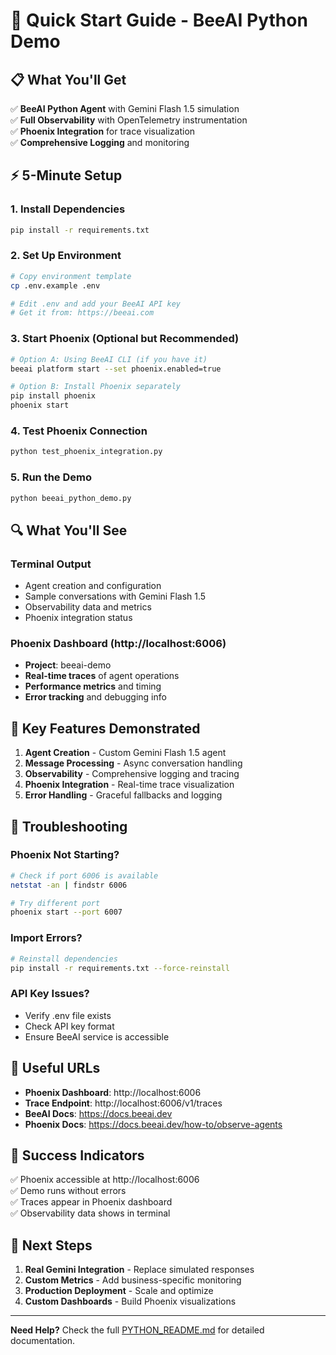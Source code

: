 # 🚀 Quick Start Guide - BeeAI Python Demo

## 📋 What You'll Get

✅ **BeeAI Python Agent** with Gemini Flash 1.5 simulation  
✅ **Full Observability** with OpenTelemetry instrumentation  
✅ **Phoenix Integration** for trace visualization  
✅ **Comprehensive Logging** and monitoring  

## ⚡ 5-Minute Setup

### 1. Install Dependencies
```bash
pip install -r requirements.txt
```

### 2. Set Up Environment
```bash
# Copy environment template
cp .env.example .env

# Edit .env and add your BeeAI API key
# Get it from: https://beeai.com
```

### 3. Start Phoenix (Optional but Recommended)
```bash
# Option A: Using BeeAI CLI (if you have it)
beeai platform start --set phoenix.enabled=true

# Option B: Install Phoenix separately
pip install phoenix
phoenix start
```

### 4. Test Phoenix Connection
```bash
python test_phoenix_integration.py
```

### 5. Run the Demo
```bash
python beeai_python_demo.py
```

## 🔍 What You'll See

### Terminal Output
- Agent creation and configuration
- Sample conversations with Gemini Flash 1.5
- Observability data and metrics
- Phoenix integration status

### Phoenix Dashboard (http://localhost:6006)
- **Project**: beeai-demo
- **Real-time traces** of agent operations
- **Performance metrics** and timing
- **Error tracking** and debugging info

## 🎯 Key Features Demonstrated

1. **Agent Creation** - Custom Gemini Flash 1.5 agent
2. **Message Processing** - Async conversation handling
3. **Observability** - Comprehensive logging and tracing
4. **Phoenix Integration** - Real-time trace visualization
5. **Error Handling** - Graceful fallbacks and logging

## 🚨 Troubleshooting

### Phoenix Not Starting?
```bash
# Check if port 6006 is available
netstat -an | findstr 6006

# Try different port
phoenix start --port 6007
```

### Import Errors?
```bash
# Reinstall dependencies
pip install -r requirements.txt --force-reinstall
```

### API Key Issues?
- Verify .env file exists
- Check API key format
- Ensure BeeAI service is accessible

## 🔗 Useful URLs

- **Phoenix Dashboard**: http://localhost:6006
- **Trace Endpoint**: http://localhost:6006/v1/traces
- **BeeAI Docs**: https://docs.beeai.dev
- **Phoenix Docs**: https://docs.beeai.dev/how-to/observe-agents

## 🎉 Success Indicators

✅ Phoenix accessible at http://localhost:6006  
✅ Demo runs without errors  
✅ Traces appear in Phoenix dashboard  
✅ Observability data shows in terminal  

## 🚀 Next Steps

1. **Real Gemini Integration** - Replace simulated responses
2. **Custom Metrics** - Add business-specific monitoring
3. **Production Deployment** - Scale and optimize
4. **Custom Dashboards** - Build Phoenix visualizations

---

**Need Help?** Check the full [PYTHON_README.md](PYTHON_README.md) for detailed documentation.
